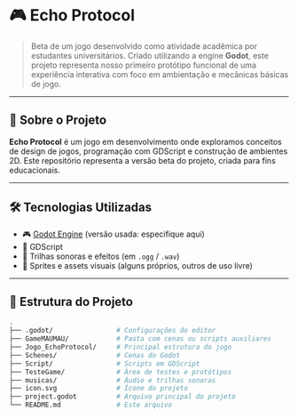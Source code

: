 # 🎮 Echo Protocol

> Beta de um jogo desenvolvido como atividade acadêmica por estudantes universitários. Criado utilizando a engine **Godot**, este projeto representa nosso primeiro protótipo funcional de uma experiência interativa com foco em ambientação e mecânicas básicas de jogo.

---

## 📌 Sobre o Projeto

**Echo Protocol** é um jogo em desenvolvimento onde exploramos conceitos de design de jogos, programação com GDScript e construção de ambientes 2D. Este repositório representa a versão beta do projeto, criada para fins educacionais.

---

## 🛠️ Tecnologias Utilizadas

- 🎮 [Godot Engine](https://godotengine.org/) (versão usada: especifique aqui)
- 🧠 GDScript
- 🎵 Trilhas sonoras e efeitos (em `.ogg` / `.wav`)
- 🎨 Sprites e assets visuais (alguns próprios, outros de uso livre)

---

## 📁 Estrutura do Projeto

```bash
.
├── .godot/                # Configurações do editor
├── GameMAUMAU/            # Pasta com cenas ou scripts auxiliares
├── Jogo_EchoProtocol/     # Principal estrutura do jogo
├── Schenes/               # Cenas do Godot
├── Script/                # Scripts em GDScript
├── TesteGame/             # Área de testes e protótipos
├── musicas/               # Áudio e trilhas sonoras
├── icon.svg               # Ícone do projeto
├── project.godot          # Arquivo principal do projeto
└── README.md              # Este arquivo
